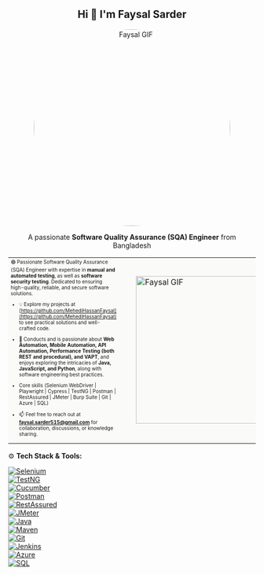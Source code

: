 <h2 align="center">Hi 👋 I'm Faysal Sarder</h2>

<p align="center">
  <img src="https://camo.githubusercontent.com/8307c250d04b4ab899ef9e8151c3f76b3c5b8af58a0210ac2ff8df8f15ccacf6/68747470733a2f2f692e70696e696d672e636f6d2f6f726967696e616c732f62392f34392f63382f62393439633836613537306466303761373434306162653339343035383334632e676966" 
       alt="Faysal GIF" 
       width="400" 
       height="400" 
       style="border-radius:50%;" />
</p>

<p align="center">
  A passionate <strong>Software Quality Assurance (SQA) Engineer</strong> from Bangladesh
</p>


<table style="background-color:#FAFAF9; padding:0px;">
  <tr>
    <td style="vertical-align: middle; padding-right: 20px; max-width: 400px; font-size:10px;">
      🟢 Passionate Software Quality Assurance (SQA) Engineer with expertise in <strong>manual and automated testing</strong>, as well as <strong>software security testing</strong>. Dedicated to ensuring high-quality, reliable, and secure software solutions.


- 💡 Explore my projects at [https://github.com/MehediHassanFaysal](https://github.com/MehediHassanFaysal) to see practical solutions and well-crafted code.  

- 💬 Conducts and is passionate about **Web Automation, Mobile Automation, API Automation, Performance Testing (both REST and procedural), and VAPT**, and enjoys exploring the intricacies of **Java, JavaScript, and Python**, along with software engineering best practices.
  
- Core skills (Selenium WebDriver | Playwright | Cypress | TestNG | Postman | RestAssured | JMeter | Burp Suite | Git | Azure | SQL)

  
- 📫 Feel free to reach out at **faysal.sarder515@gmail.com** for collaboration, discussions, or knowledge sharing.



      
    </td>
    <td style="vertical-align: middle; padding-left: 20px;">
      <img src="https://i.pinimg.com/originals/79/9e/0d/799e0d7779f6ea6c3a89885ff60c55af.gif" alt="Faysal GIF" width="300" />
    </td>
  </tr>
</table>



⚙️ **Tech Stack & Tools:**  

[![Selenium](https://img.shields.io/badge/Selenium-43B02A?style=for-the-badge&logo=selenium&logoColor=white)](https://www.selenium.dev/)  
[![TestNG](https://img.shields.io/badge/TestNG-5C4EE5?style=for-the-badge&logo=testng&logoColor=white)](https://testng.org/)  
[![Cucumber](https://img.shields.io/badge/Cucumber-43B02A?style=for-the-badge&logo=cucumber&logoColor=white)](https://cucumber.io/)  
[![Postman](https://img.shields.io/badge/Postman-FF6C37?style=for-the-badge&logo=postman&logoColor=white)](https://www.postman.com/)  
[![RestAssured](https://img.shields.io/badge/RestAssured-5C4EE5?style=for-the-badge)](https://rest-assured.io/)  
[![JMeter](https://img.shields.io/badge/JMeter-6A2C70?style=for-the-badge&logo=apachejmeter&logoColor=white)](https://jmeter.apache.org/)  
[![Java](https://img.shields.io/badge/Java-007396?style=for-the-badge&logo=java&logoColor=white)](https://www.java.com/)  
[![Maven](https://img.shields.io/badge/Maven-C71A36?style=for-the-badge&logo=apachemaven&logoColor=white)](https://maven.apache.org/)  
[![Git](https://img.shields.io/badge/Git-F05032?style=for-the-badge&logo=git&logoColor=white)](https://git-scm.com/)  
[![Jenkins](https://img.shields.io/badge/Jenkins-D24939?style=for-the-badge&logo=jenkins&logoColor=white)](https://www.jenkins.io/)  
[![Azure](https://img.shields.io/badge/Azure-0078D4?style=for-the-badge&logo=microsoft-azure&logoColor=white)](https://azure.microsoft.com/)  
[![SQL](https://img.shields.io/badge/SQL-4479A1?style=for-the-badge&logo=sql&logoColor=white)](https://www.mysql.com/)






















<!--
**MehediHassanFaysal/.github** is a ✨ _special_ ✨ repository because its `profile/README.md` (this file) appears on your GitHub profile.


